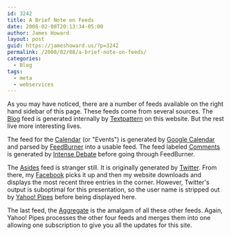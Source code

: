 ```yaml
---
id: 3242
title: A Brief Note on Feeds
date: 2008-02-08T20:13:34-05:00
author: James Howard
layout: post
guid: https://jameshoward.us/?p=3242
permalink: /2008/02/08/a-brief-note-on-feeds/
categories:
  - Blog
tags:
  - meta
  - webservices
---
```

As you may have noticed, there are a number of feeds available on the right hand sidebar of this page.  These feeds come from several sources.  The [Blog](http://feeds.jameshoward.us/jameshoward) feed is generated internally by [Textpattern](http://www.textpattern.org) on this website.  But the rest live more interesting lives.

The feed for the [Calendar](http://feeds.jameshoward.us/jameshoward/calendar) (or "Events") is generated by [Google Calendar](http://calendar.google.com) and parsed by [FeedBurner](http://www.feedburner.com) into a usable feed.  The feed labeled [Comments](http://feeds.jameshoward.us/jameshoward/comments) is generated by [Intense Debate](http://www.intensedebate.com) before going through FeedBurner.

The [Asides](http://feeds.jameshoward.us/jameshoward/asides) feed is stranger still.  It is originally generated by [Twitter](http://twitter.com).  From there, my [Facebook](http://www.facebook.com) picks it up and then my website downloads and displays the most recent three entries in the corner.  However, Twitter's output is suboptimal for this presentation, so the user name is stripped out by [Yahoo! Pipes](http://pipes.yahoo.com) before being displayed here.

The last feed, the [Aggregate](http://feeds.jameshoward.us/jameshoward/aggregate) is the amalgam of all these other feeds.  Again, Yahoo! Pipes processes the other four feeds and merges them into one allowing one subscription to give you all the updates for this site.
